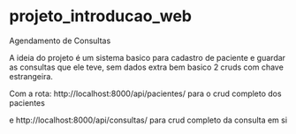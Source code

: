 # projeto_introducao_web
Agendamento de Consultas

A ideia do projeto é um sistema basico para cadastro de paciente e guardar as consultas que ele teve, sem dados extra bem basico 2 cruds com chave estrangeira.

Com a rota: http://localhost:8000/api/pacientes/
para o crud completo dos pacientes

e http://localhost:8000/api/consultas/ para crud completo da consulta em si